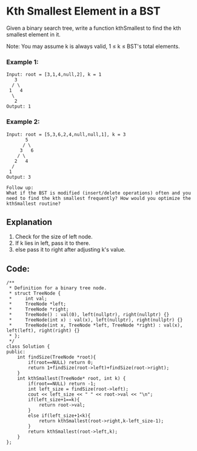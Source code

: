 # Kth Smallest Element in a BST

Given a binary search tree, write a function kthSmallest to find the kth smallest element in it.

Note:
You may assume k is always valid, 1 ≤ k ≤ BST's total elements.

### Example 1:

    Input: root = [3,1,4,null,2], k = 1
       3
      / \
     1   4
      \
       2
    Output: 1

### Example 2:

    Input: root = [5,3,6,2,4,null,null,1], k = 3
           5
          / \
         3   6
        / \
       2   4
      /
     1
    Output: 3

    Follow up:
    What if the BST is modified (insert/delete operations) often and you need to find the kth smallest frequently? How would you optimize the kthSmallest routine?


## Explanation

1. Check for the size of left node.
2. If k lies in left, pass it to there.
3. else pass it to right after adjusting k's value.


## Code:

```
/**
 * Definition for a binary tree node.
 * struct TreeNode {
 *     int val;
 *     TreeNode *left;
 *     TreeNode *right;
 *     TreeNode() : val(0), left(nullptr), right(nullptr) {}
 *     TreeNode(int x) : val(x), left(nullptr), right(nullptr) {}
 *     TreeNode(int x, TreeNode *left, TreeNode *right) : val(x), left(left), right(right) {}
 * };
 */
class Solution {
public:
    int findSize(TreeNode *root){
        if(root==NULL) return 0;
        return 1+findSize(root->left)+findSize(root->right);
    }
    int kthSmallest(TreeNode* root, int k) {
        if(root==NULL) return -1;
        int left_size = findSize(root->left);
        cout << left_size << " " << root->val << "\n";
        if(left_size+1==k){
            return root->val;
        }
        else if(left_size+1<k){
            return kthSmallest(root->right,k-left_size-1);
        }
        return kthSmallest(root->left,k);
    }
};
```